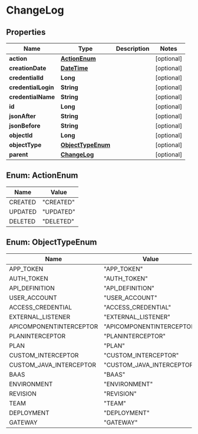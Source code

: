 
# ChangeLog

## Properties
Name | Type | Description | Notes
------------ | ------------- | ------------- | -------------
**action** | [**ActionEnum**](#ActionEnum) |  |  [optional]
**creationDate** | [**DateTime**](DateTime.md) |  |  [optional]
**credentialId** | **Long** |  |  [optional]
**credentialLogin** | **String** |  |  [optional]
**credentialName** | **String** |  |  [optional]
**id** | **Long** |  |  [optional]
**jsonAfter** | **String** |  |  [optional]
**jsonBefore** | **String** |  |  [optional]
**objectId** | **Long** |  |  [optional]
**objectType** | [**ObjectTypeEnum**](#ObjectTypeEnum) |  |  [optional]
**parent** | [**ChangeLog**](ChangeLog.md) |  |  [optional]


<a name="ActionEnum"></a>
## Enum: ActionEnum
Name | Value
---- | -----
CREATED | &quot;CREATED&quot;
UPDATED | &quot;UPDATED&quot;
DELETED | &quot;DELETED&quot;


<a name="ObjectTypeEnum"></a>
## Enum: ObjectTypeEnum
Name | Value
---- | -----
APP_TOKEN | &quot;APP_TOKEN&quot;
AUTH_TOKEN | &quot;AUTH_TOKEN&quot;
API_DEFINITION | &quot;API_DEFINITION&quot;
USER_ACCOUNT | &quot;USER_ACCOUNT&quot;
ACCESS_CREDENTIAL | &quot;ACCESS_CREDENTIAL&quot;
EXTERNAL_LISTENER | &quot;EXTERNAL_LISTENER&quot;
APICOMPONENTINTERCEPTOR | &quot;APICOMPONENTINTERCEPTOR&quot;
PLANINTERCEPTOR | &quot;PLANINTERCEPTOR&quot;
PLAN | &quot;PLAN&quot;
CUSTOM_INTERCEPTOR | &quot;CUSTOM_INTERCEPTOR&quot;
CUSTOM_JAVA_INTERCEPTOR | &quot;CUSTOM_JAVA_INTERCEPTOR&quot;
BAAS | &quot;BAAS&quot;
ENVIRONMENT | &quot;ENVIRONMENT&quot;
REVISION | &quot;REVISION&quot;
TEAM | &quot;TEAM&quot;
DEPLOYMENT | &quot;DEPLOYMENT&quot;
GATEWAY | &quot;GATEWAY&quot;



